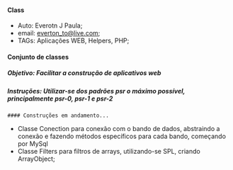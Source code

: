 #### Class

- Auto: Everotn J Paula;
- email: everton_to@live.com;
- TAGs: Aplicações WEB, Helpers, PHP;

#### Conjunto de classes

##### Objetivo: Facilitar a construção de aplicativos web

##### Instruções: Utilizar-se dos padrões psr o máximo possível, principalmente psr-0, psr-1 e psr-2

    #### Construções em andamento...

- Classe Conection para conexão com o bando de dados, abstraindo a conexão e fazendo métodos específicos para cada bando, começando por MySql
- Classe Filters para filtros de arrays, utilizando-se SPL, criando ArrayObject;

